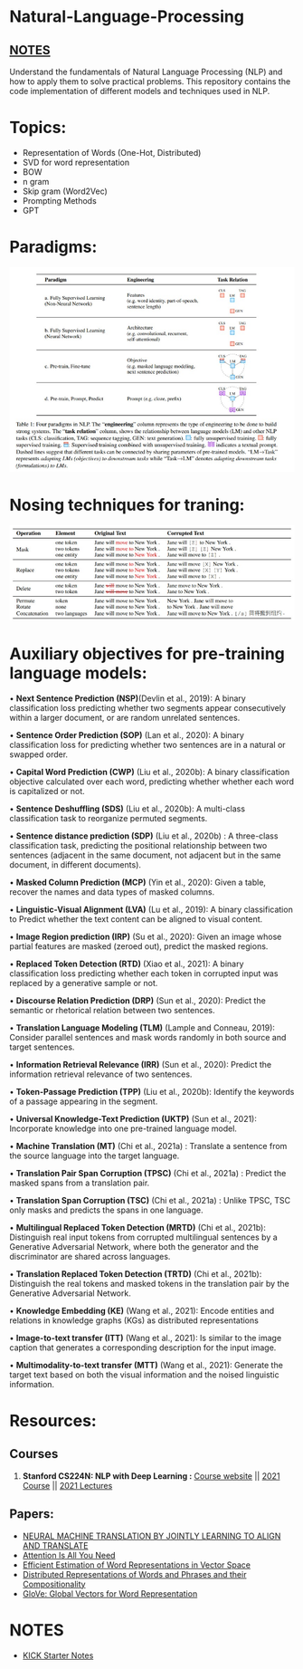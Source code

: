 # Natural-Language-Processing

## [NOTES](https://www.notion.so/rokmr/NLP-Research-Papers-3918763c924f47a5a82753456fdd2f37?pvs=4)

Understand the fundamentals of Natural Language Processing (NLP) and how to apply them to solve practical problems. This repository contains the code implementation of different models and techniques used in NLP.

# Topics:
* Representation of Words (One-Hot, Distributed)
* SVD for word representation
* BOW 
* n gram
* Skip gram (Word2Vec)
* Prompting Methods
* GPT

# Paradigms:
![paradigm](https://raw.githubusercontent.com/rokmr/Natural-Language-Processing/main/images/Paradigm_of_NLP.jpeg)

# Nosing techniques for traning:
![noising](https://raw.githubusercontent.com/rokmr/Natural-Language-Processing/main/images/Noising%20Ip%20in%20LM.jpeg)

# Auxiliary objectives for pre-training language models:
• **Next Sentence Prediction (NSP)**(Devlin et al., 2019): A binary classification loss predicting whether two
segments appear consecutively within a larger document, or are random unrelated sentences.

• **Sentence Order Prediction (SOP)** (Lan et al., 2020): A binary classification loss for predicting whether two
sentences are in a natural or swapped order.

• **Capital Word Prediction (CWP)** (Liu et al., 2020b): A binary classification objective calculated over each
word, predicting whether whether each word is capitalized or not.

• **Sentence Deshuffling (SDS)** (Liu et al., 2020b): A multi-class classification task to reorganize permuted
segments.

• **Sentence distance prediction (SDP)** (Liu et al., 2020b) : A three-class classification task, predicting the
positional relationship between two sentences (adjacent in the same document, not adjacent but in the same
document, in different documents).

• **Masked Column Prediction (MCP)** (Yin et al., 2020): Given a table, recover the names and data types of
masked columns.

• **Linguistic-Visual Alignment (LVA)** (Lu et al., 2019): A binary classification to Predict whether the text content
can be aligned to visual content.

• **Image Region prediction (IRP)** (Su et al., 2020): Given an image whose partial features are masked (zeroed
out), predict the masked regions.

• **Replaced Token Detection (RTD)** (Xiao et al., 2021): A binary classification loss predicting whether each token
in corrupted input was replaced by a generative sample or not.

• **Discourse Relation Prediction (DRP)** (Sun et al., 2020): Predict the semantic or rhetorical relation between
two sentences.

• **Translation Language Modeling (TLM)** (Lample and Conneau, 2019): Consider parallel sentences and mask
words randomly in both source and target sentences.

• **Information Retrieval Relevance (IRR)** (Sun et al., 2020): Predict the information retrieval relevance of two
sentences.

• **Token-Passage Prediction (TPP)** (Liu et al., 2020b): Identify the keywords of a passage appearing in the
segment.

• **Universal Knowledge-Text Prediction (UKTP)** (Sun et al., 2021): Incorporate knowledge into one pre-trained
language model.

• **Machine Translation (MT)** (Chi et al., 2021a) : Translate a sentence from the source language into the target
language.

• **Translation Pair Span Corruption (TPSC)** (Chi et al., 2021a) : Predict the masked spans from a translation
pair.

• **Translation Span Corruption (TSC)** (Chi et al., 2021a) : Unlike TPSC, TSC only masks and predicts the spans
in one language.

• **Multilingual Replaced Token Detection (MRTD)** (Chi et al., 2021b): Distinguish real input tokens from
corrupted multilingual sentences by a Generative Adversarial Network, where both the generator and the
discriminator are shared across languages.

• **Translation Replaced Token Detection (TRTD)** (Chi et al., 2021b): Distinguish the real tokens and masked
tokens in the translation pair by the Generative Adversarial Network.

• **Knowledge Embedding (KE)** (Wang et al., 2021): Encode entities and relations in knowledge graphs (KGs) as
distributed representations

• **Image-to-text transfer (ITT)** (Wang et al., 2021): Is similar to the image caption that generates a corresponding
description for the input image.

• **Multimodality-to-text transfer (MTT)** (Wang et al., 2021): Generate the target text based on both the visual
information and the noised linguistic information.

# Resources:

## Courses 

1. **Stanford CS224N: NLP with Deep Learning :** [Course website](https://web.stanford.edu/class/cs224n/) || [2021 Course](https://web.stanford.edu/class/archive/cs/cs224n/cs224n.1214/) || [2021 Lectures](https://www.youtube.com/playlist?list=PLoROMvodv4rOSH4v6133s9LFPRHjEmbmJ)

## Papers:
* [NEURAL MACHINE TRANSLATION BY JOINTLY LEARNING TO ALIGN AND TRANSLATE](https://arxiv.org/pdf/1409.0473.pdf)
* [Attention Is All You Need](https://arxiv.org/pdf/1706.03762.pdf)
* [Efficient Estimation of Word Representations in Vector Space](https://arxiv.org/pdf/1301.3781.pdf)
* [Distributed Representations of Words and Phrases and their Compositionality](https://arxiv.org/pdf/1310.4546.pdf)
* [GloVe: Global Vectors for Word Representation](https://aclanthology.org/D14-1162.pdf)

# NOTES
- [KICK Starter Notes](https://www.notion.so/rokmr/NLP-Research-Papers-3918763c924f47a5a82753456fdd2f37?pvs=4)


